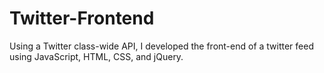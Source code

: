 # Twitter-Frontend

Using a Twitter class-wide API, I developed the front-end of a twitter feed using JavaScript, HTML, CSS, and jQuery.

